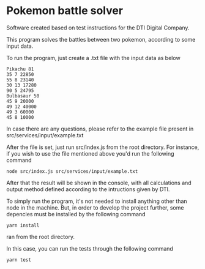 # Pokemon battle solver

Software created based on test instructions for the DTI Digital Company.

This program solves the battles between two pokemon, according to some input data.

To run the program, just create a .txt file with the input data as below

```
Pikachu 81
35 7 22850
55 8 23140
30 13 17280
90 5 24795
Bulbasaur 50
45 9 20000
49 12 40000
49 3 60000
45 8 10000
```

In case there are any questions, please refer to the example file present in src/services/input/example.txt

After the file is set, just run src/index.js from the root directory. For instance, if you wish to use the file mentioned above you'd run the following command

```
node src/index.js src/services/input/example.txt
```

After that the result will be shown in the console, with all calculations and output method defined according to the intructions given by DTI.

To simply run the program, it's not needed to install anything other than node in the machine. But, in order to develop the project further, some depencies must be installed by the following command

```
yarn install
```
ran from the root directory.

In this case, you can run the tests through the following command

```
yarn test
```
